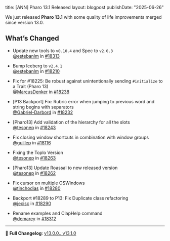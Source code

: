 title: [ANN] Pharo 13.1 Released
layout: blogpost
publishDate: "2025-06-26"

We just released **Pharo 13.1** with some quality of life improvements merged since version 13.0.

## What’s Changed

- Update new tools to `v0.10.4` and Spec to `v2.0.3`  
  [@estebanlm](https://github.com/estebanlm) in [#18313](https://github.com/pharo-project/pharo/pull/18313)

- Bump Iceberg to `v2.4.1`  
  [@estebanlm](https://github.com/estebanlm) in [#18210](https://github.com/pharo-project/pharo/pull/18210)

- Fix for #18225: Be robust against unintentionally sending `#initialize` to a Trait (Pharo 13)  
  [@MarcusDenker](https://github.com/MarcusDenker) in [#18238](https://github.com/pharo-project/pharo/pull/18238)

- [P13 Backport] Fix: Rubric error when jumping to previous word and string begins with separators  
  [@Gabriel-Darbord](https://github.com/Gabriel-Darbord) in [#18232](https://github.com/pharo-project/pharo/pull/18232)

- [Pharo13] Add validation of the hierarchy for all the slots  
  [@tesonep](https://github.com/tesonep) in [#18243](https://github.com/pharo-project/pharo/pull/18243)

- Fix closing window shortcuts in combination with window groups  
  [@guillep](https://github.com/guillep) in [#18116](https://github.com/pharo-project/pharo/pull/18116)

- Fixing the Toplo Version  
  [@tesonep](https://github.com/tesonep) in [#18263](https://github.com/pharo-project/pharo/pull/18263)

- [Pharo13] Update Roassal to new released version  
  [@tesonep](https://github.com/tesonep) in [#18262](https://github.com/pharo-project/pharo/pull/18262)

- Fix cursor on multiple OSWindows  
  [@tinchodias](https://github.com/tinchodias) in [#18280](https://github.com/pharo-project/pharo/pull/18280)

- Backport #18289 to P13: Fix Duplicate class refactoring  
  [@jecisc](https://github.com/jecisc) in [#18290](https://github.com/pharo-project/pharo/pull/18290)

- Rename examples and ClapHelp command  
  [@demarey](https://github.com/demarey) in [#18312](https://github.com/pharo-project/pharo/pull/18312)

---

📄 **Full Changelog**: [v13.0.0...v13.1.0](https://github.com/pharo-project/pharo/compare/v13.0.0...v13.1.0)